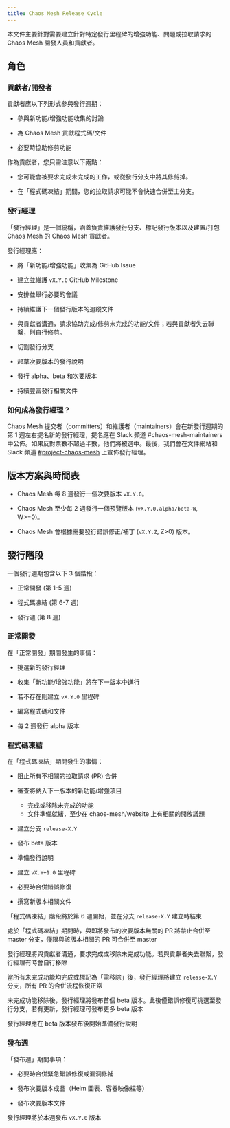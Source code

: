 ```yaml
---
title: Chaos Mesh Release Cycle
---
```


本文件主要針對需要建立針對特定發行里程碑的增強功能、問題或拉取請求的 Chaos Mesh 開發人員和貢獻者。

## 角色

### 貢獻者/開發者

貢獻者應以下列形式參與發行週期：

- 參與新功能/增強功能收集的討論

- 為 Chaos Mesh 貢獻程式碼/文件

- 必要時協助修剪功能

作為貢獻者，您只需注意以下兩點：

- 您可能會被要求完成未完成的工作，或從發行分支中將其修剪掉。

- 在「程式碼凍結」期間，您的拉取請求可能不會快速合併至主分支。

### 發行經理

「發行經理」是一個統稱，涵蓋負責維護發行分支、標記發行版本以及建置/打包 Chaos Mesh 的 Chaos Mesh 貢獻者。

發行經理應：

- 將「新功能/增強功能」收集為 GitHub Issue

- 建立並維護 `vX.Y.0` GitHub Milestone

- 安排並舉行必要的會議

- 持續維護下一個發行版本的追蹤文件

- 與貢獻者溝通，請求協助完成/修剪未完成的功能/文件；若與貢獻者失去聯繫，則自行修剪。

- 切割發行分支

- 起草次要版本的發行說明

- 發行 alpha、beta 和次要版本

- 持續豐富發行相關文件

### 如何成為發行經理？

Chaos Mesh 提交者（committers）和維護者（maintainers）會在新發行週期的第 1 週左右提名新的發行經理，提名應在 Slack 頻道 #chaos-mesh-maintainers 中公佈。如果反對票數不超過半數，他們將被選中。最後，我們會在文件網站和 Slack 頻道 [#project-chaos-mesh](https://cloud-native.slack.com/archives/C0193VAV272) 上宣佈發行經理。

## 版本方案與時間表

- Chaos Mesh 每 8 週發行一個次要版本 `vX.Y.0`。

- Chaos Mesh 至少每 2 週發行一個預覽版本 (`vX.Y.0.alpha/beta-W`, W>=0)。

- Chaos Mesh 會根據需要發行錯誤修正/補丁 (`vX.Y.Z`, Z>0) 版本。

## 發行階段

一個發行週期包含以下 3 個階段：

- 正常開發 (第 1-5 週)

- 程式碼凍結 (第 6-7 週)

- 發行週 (第 8 週)

### 正常開發

在「正常開發」期間發生的事情：

- 挑選新的發行經理

- 收集「新功能/增強功能」將在下一版本中進行

- 若不存在則建立 `vX.Y.0` 里程碑

- 編寫程式碼和文件

- 每 2 週發行 alpha 版本

### 程式碼凍結

在「程式碼凍結」期間發生的事情：

- 阻止所有不相關的拉取請求 (PR) 合併

- 審查將納入下一版本的新功能/增強項目
  - 完成或移除未完成的功能
  - 文件準備就緒，至少在 chaos-mesh/website 上有相關的開放議題

- 建立分支 `release-X.Y`

- 發布 beta 版本

- 準備發行說明

- 建立 `vX.Y+1.0` 里程碑

- 必要時合併錯誤修復

- 撰寫新版本相關文件

「程式碼凍結」階段將於第 6 週開始，並在分支 `release-X.Y` 建立時結束

處於「程式碼凍結」期間時，與即將發布的次要版本無關的 PR 將禁止合併至 master 分支，僅限與該版本相關的 PR 可合併至 master

發行經理將與貢獻者溝通，要求完成或移除未完成功能。若與貢獻者失去聯繫，發行經理有時會自行移除

當所有未完成功能均完成或標記為「需移除」後，發行經理將建立 `release-X.Y` 分支，所有 PR 的合併流程恢復正常

未完成功能移除後，發行經理將發布首個 beta 版本。此後僅錯誤修復可挑選至發行分支，若有更新，發行經理可發布更多 beta 版本

發行經理應在 beta 版本發布後開始準備發行說明

### 發布週

「發布週」期間事項：

- 必要時合併緊急錯誤修復或漏洞修補

- 發布次要版本成品（Helm 圖表、容器映像檔等）

- 發布次要版本文件

發行經理將於本週發布 `vX.Y.0` 版本